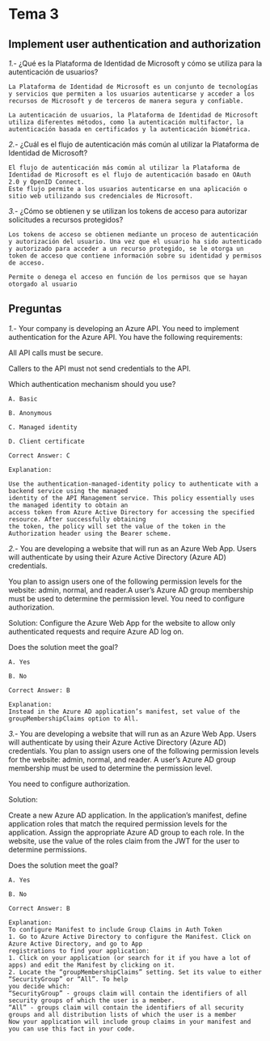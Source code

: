 # Tema 3

## Implement user authentication and authorization

*1.-* ¿Qué es la Plataforma de Identidad de Microsoft y cómo se utiliza para la autenticación de usuarios?

    La Plataforma de Identidad de Microsoft es un conjunto de tecnologías y servicios que permiten a los usuarios autenticarse y acceder a los recursos de Microsoft y de terceros de manera segura y confiable.

    La autenticación de usuarios, la Plataforma de Identidad de Microsoft utiliza diferentes métodos, como la autenticación multifactor, la autenticación basada en certificados y la autenticación biométrica.

*2.-* ¿Cuál es el flujo de autenticación más común al utilizar la Plataforma de Identidad de Microsoft?

    El flujo de autenticación más común al utilizar la Plataforma de Identidad de Microsoft es el flujo de autenticación basado en OAuth 2.0 y OpenID Connect. 
    Este flujo permite a los usuarios autenticarse en una aplicación o sitio web utilizando sus credenciales de Microsoft.

*3.-* ¿Cómo se obtienen y se utilizan los tokens de acceso para autorizar solicitudes a recursos protegidos?

    Los tokens de acceso se obtienen mediante un proceso de autenticación y autorización del usuario. Una vez que el usuario ha sido autenticado y autorizado para acceder a un recurso protegido, se le otorga un token de acceso que contiene información sobre su identidad y permisos de acceso.

    Permite o denega el acceso en función de los permisos que se hayan otorgado al usuario

## Preguntas 

*1.-* Your company is developing an Azure API.
You need to implement authentication for the Azure API. You have the following requirements:

All API calls must be secure.

Callers to the API must not send credentials to the API.


Which authentication mechanism should you use?

    A. Basic

    B. Anonymous

    C. Managed identity

    D. Client certificate

    Correct Answer: C

    Explanation:

    Use the authentication-managed-identity policy to authenticate with a backend service using the managed
    identity of the API Management service. This policy essentially uses the managed identity to obtain an
    access token from Azure Active Directory for accessing the specified resource. After successfully obtaining
    the token, the policy will set the value of the token in the Authorization header using the Bearer scheme.

*2.-* You are developing a website that will run as an Azure Web App. Users will authenticate by using their Azure Active Directory (Azure AD) credentials.

You plan to assign users one of the following permission levels for the website: admin, normal, and reader.A user’s Azure AD group membership must be used to determine the permission level. You need to configure authorization.

Solution: Configure the Azure Web App for the website to allow only authenticated requests and require Azure AD log on.

Does the solution meet the goal?

    A. Yes

    B. No

    Correct Answer: B

    Explanation:
    Instead in the Azure AD application’s manifest, set value of the groupMembershipClaims option to All.

*3.-* You are developing a website that will run as an Azure Web App. Users will authenticate by using their Azure Active Directory (Azure AD) credentials.
You plan to assign users one of the following permission levels for the website: admin, normal, and reader. A user’s Azure AD group membership must be used to determine the permission level.

You need to configure authorization.

Solution:

Create a new Azure AD application. In the application’s manifest, define application roles that match the required permission levels for the application.
Assign the appropriate Azure AD group to each role. In the website, use the value of the roles claim from the JWT for the user to determine permissions.

Does the solution meet the goal?

    A. Yes

    B. No

    Correct Answer: B

    Explanation:
    To configure Manifest to include Group Claims in Auth Token
    1. Go to Azure Active Directory to configure the Manifest. Click on Azure Active Directory, and go to App
    registrations to find your application:
    1. Click on your application (or search for it if you have a lot of apps) and edit the Manifest by clicking on it.
    2. Locate the “groupMembershipClaims” setting. Set its value to either “SecurityGroup” or “All”. To help
    you decide which:
    “SecurityGroup” - groups claim will contain the identifiers of all security groups of which the user is a member.
    “All” - groups claim will contain the identifiers of all security groups and all distribution lists of which the user is a member
    Now your application will include group claims in your manifest and you can use this fact in your code.